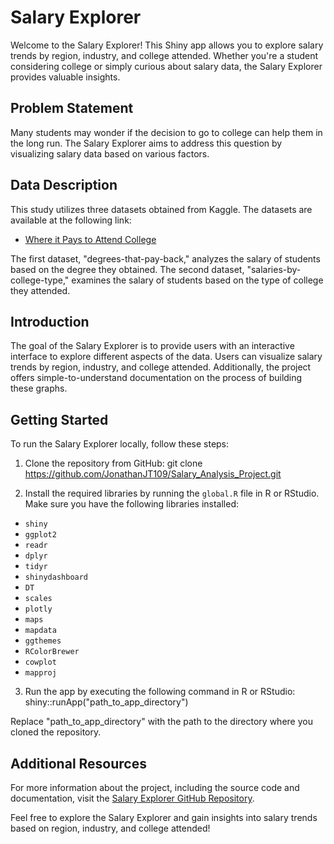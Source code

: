 # Salary Explorer

Welcome to the Salary Explorer! This Shiny app allows you to explore salary trends by region, industry, and college attended. Whether you're a student considering college or simply curious about salary data, the Salary Explorer provides valuable insights.

## Problem Statement

Many students may wonder if the decision to go to college can help them in the long run. The Salary Explorer aims to address this question by visualizing salary data based on various factors.

## Data Description

This study utilizes three datasets obtained from Kaggle. The datasets are available at the following link:

- [Where it Pays to Attend College](https://www.kaggle.com/datasets/wsj/college-salaries)

The first dataset, "degrees-that-pay-back," analyzes the salary of students based on the degree they obtained. The second dataset, "salaries-by-college-type," examines the salary of students based on the type of college they attended.

## Introduction

The goal of the Salary Explorer is to provide users with an interactive interface to explore different aspects of the data. Users can visualize salary trends by region, industry, and college attended. Additionally, the project offers simple-to-understand documentation on the process of building these graphs.

## Getting Started

To run the Salary Explorer locally, follow these steps:

1. Clone the repository from GitHub:
git clone https://github.com/JonathanJT109/Salary_Analysis_Project.git

2. Install the required libraries by running the `global.R` file in R or RStudio. Make sure you have the following libraries installed:
- `shiny`
- `ggplot2`
- `readr`
- `dplyr`
- `tidyr`
- `shinydashboard`
- `DT`
- `scales`
- `plotly`
- `maps`
- `mapdata`
- `ggthemes`
- `RColorBrewer`
- `cowplot`
- `mapproj`

3. Run the app by executing the following command in R or RStudio:
shiny::runApp("path_to_app_directory")


Replace "path_to_app_directory" with the path to the directory where you cloned the repository.

## Additional Resources

For more information about the project, including the source code and documentation, visit the [Salary Explorer GitHub Repository](https://github.com/JonathanJT109/Salary_Analysis_Project).

Feel free to explore the Salary Explorer and gain insights into salary trends based on region, industry, and college attended!
